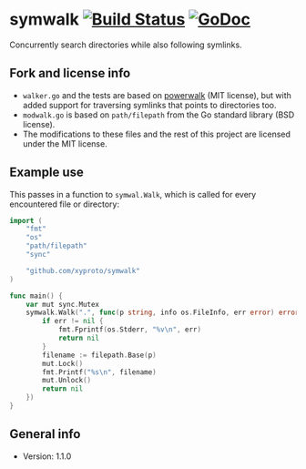 # symwalk [![Build Status](https://travis-ci.com/xyproto/symwalk.svg?branch=master)](https://travis-ci.com/xyproto/symwalk) [![GoDoc](https://godoc.org/github.com/xyproto/symwalk?status.svg)](http://godoc.org/github.com/xyproto/symwalk)

Concurrently search directories while also following symlinks.

## Fork and license info

* `walker.go` and the tests are based on [powerwalk](https://github.com/stretchr/powerwalk) (MIT license), but with added support for traversing symlinks that points to directories too.
* `modwalk.go` is based on `path/filepath` from the Go standard library (BSD license).
* The modifications to these files and the rest of this project are licensed under the MIT license.

## Example use

This passes in a function to `symwal.Walk`, which is called for every encountered file or directory:

```go
import (
	"fmt"
	"os"
	"path/filepath"
	"sync"

	"github.com/xyproto/symwalk"
)

func main() {
	var mut sync.Mutex
	symwalk.Walk(".", func(p string, info os.FileInfo, err error) error {
		if err != nil {
			fmt.Fprintf(os.Stderr, "%v\n", err)
			return nil
		}
		filename := filepath.Base(p)
		mut.Lock()
		fmt.Printf("%s\n", filename)
		mut.Unlock()
		return nil
	})
}
```

## General info

* Version: 1.1.0
